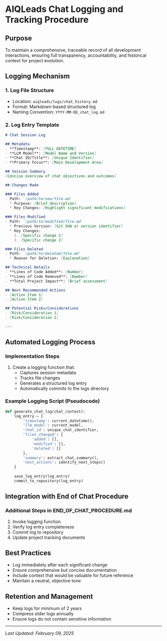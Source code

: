 # AIQLeads Chat Logging and Tracking Procedure

## Purpose
To maintain a comprehensive, traceable record of all development interactions, ensuring full transparency, accountability, and historical context for project evolution.

## Logging Mechanism

### 1. Log File Structure
- Location: `aiqleads/logs/chat_history.md`
- Format: Markdown-based structured log
- Naming Convention: `YYYY-MM-DD_chat_log.md`

### 2. Log Entry Template
```markdown
# Chat Session Log

## Metadata
- **Timestamp**: [FULL DATETIME]
- **LLM Model**: [Model Name and Version]
- **Chat ID/Title**: [Unique Identifier]
- **Primary Focus**: [Main Development Area]

## Session Summary
[Concise overview of chat objectives and outcomes]

## Changes Made

### Files Added
- Path: `/path/to/new/file.md`
  * Purpose: [Brief description]
  * Key Changes: [Highlight significant modifications]

### Files Modified
- Path: `/path/to/modified/file.md`
  * Previous Version: [Git SHA or version identifier]
  * Key Changes:
    1. [Specific change 1]
    2. [Specific change 2]

### Files Deleted
- Path: `/path/to/deleted/file.md`
  * Reason for Deletion: [Explanation]

## Technical Details
- **Lines of Code Added**: [Number]
- **Lines of Code Removed**: [Number]
- **Total Project Impact**: [Brief assessment]

## Next Recommended Actions
- [Action Item 1]
- [Action Item 2]

## Potential Risks/Considerations
- [Risk/Consideration 1]
- [Risk/Consideration 2]

---
```

## Automated Logging Process

### Implementation Steps
1. Create a logging function that:
   - Captures session metadata
   - Tracks file changes
   - Generates a structured log entry
   - Automatically commits to the logs directory

### Example Logging Script (Pseudocode)
```python
def generate_chat_log(chat_context):
    log_entry = {
        'timestamp': current_datetime(),
        'llm_model': current_model,
        'chat_id': unique_chat_identifier,
        'files_changed': {
            'added': [],
            'modified': [],
            'deleted': []
        },
        'summary': extract_chat_summary(),
        'next_actions': identify_next_steps()
    }
    
    save_log_entry(log_entry)
    commit_to_repository(log_entry)
```

## Integration with End of Chat Procedure

### Additional Steps in END_OF_CHAT_PROCEDURE.md
1. Invoke logging function
2. Verify log entry completeness
3. Commit log to repository
4. Update project tracking documents

## Best Practices
- Log immediately after each significant change
- Ensure comprehensive but concise documentation
- Include context that would be valuable for future reference
- Maintain a neutral, objective tone

## Retention and Management
- Keep logs for minimum of 2 years
- Compress older logs annually
- Ensure logs do not contain sensitive information

---

*Last Updated: February 09, 2025*
